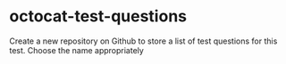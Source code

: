 octocat-test-questions
======================

Create a new repository on Github to store a list of test questions for this test. Choose the name appropriately
